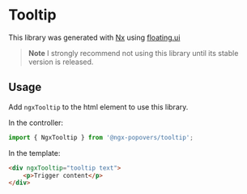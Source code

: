 # Tooltip

This library was generated with [Nx](https://nx.dev) using [floating.ui](https://floating-ui.com/)

> **Note**
> I strongly recommend not using this library until its stable version is released.

## Usage

Add `ngxTooltip` to the html element to use this library.

In the controller:

```typescript
import { NgxTooltip } from '@ngx-popovers/tooltip';
```

In the template:

```html
<div ngxTooltip="tooltip text">
    <p>Trigger content</p>
</div>
```
